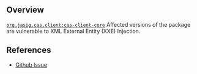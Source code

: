 ## Overview
[`org.jasig.cas.client:cas-client-core`](http://search.maven.org/#search%7Cga%7C1%7Ca%3A%22cas-client-core%22)
Affected versions of the package are vulnerable to XML External Entity (XXE) Injection.

## References
- [Github Issue](https://github.com/apereo/java-cas-client/issues/191)
